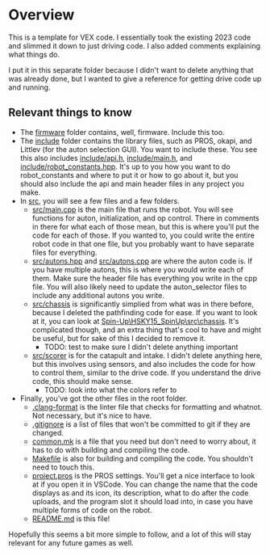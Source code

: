 # Overview

This is a template for VEX code. I essentially took the existing 2023 code and slimmed it down to just driving code. I also added comments explaining what things do.

I put it in this separate folder because I didn't want to delete anything that was already done, but I wanted to give a reference for getting drive code up and running.

## Relevant things to know

* The [firmware](firmware) folder contains, well, firmware. Include this too.
* The [include](include) folder contains the library files, such as PROS, okapi, and Littlev (for the auton selection GUI). You want to include these. You see this also includes [include/api.h](api.h), [include/main.h](main.h), and [include/robot_constants.hpp](robot_constants.hpp). It's up to you how you want to do robot_constants and where to put it or how to go about it, but you should also include the api and main header files in any project you make.
* In [src](src), you will see a few files and a few folders.
  * [src/main.cpp](main.cpp) is the main file that runs the robot. You will see functions for auton, initialization, and op control. There in comments in there for what each of those mean, but this is where you'll put the code for each of those. If you wanted to, you could write the entire robot code in that one file, but you probably want to have separate files for everything.
  * [src/autons.hpp](autons.hpp) and [src/autons.cpp](autons.cpp) are where the auton code is. If you have multiple autons, this is where you would write each of them. Make sure the header file has everything you write in the cpp file. You will also likely need to update the auton_selector files to include any additional autons you write.
  * [src/chassis](chassis) is significantly simplied from what was in there before, because I deleted the pathfinding code for ease. If you want to look at it, you can look at [Spin-Up\HSKY15_SpinUp\src\chassis](../../Spin-Up\HSKY15_SpinUp\src\chassis). It's complicated though, and an extra thing that's cool to have and might be useful, but for sake of this I decided to remove it.
    * TODO: test to make sure I didn't delete anything important
  * [src/scorer](scorer) is for the catapult and intake. I didn't delete anything here, but this involves using sensors, and also includes the code for how to control them, similar to the drive code. If you understand the drive code, this should make sense.
    * TODO: look into what the colors refer to
* Finally, you've got the other files in the root folder.
  * [.clang-format](.clang-format) is the linter file that checks for formatting and whatnot. Not necessary, but it's nice to have.
  * [.gitignore](.gitignore) is a list of files that won't be committed to git if they are changed.
  * [common.mk](common.mk) is a file that you need but don't need to worry about, it has to do with building and compiling the code.
  * [Makefile](Makefile) is also for building and compiling the code. You shouldn't need to touch this.
  * [project.pros](project.pros) is the PROS settings. You'll get a nice interface to look at if you open it in VSCode. You can change the name that the code displays as and its icon, its description, what to do after the code uploads, and the program slot it should load into, in case you have multiple forms of code on the robot.
  * [README.md](README.md) is this file!

Hopefully this seems a bit more simple to follow, and a lot of this will stay relevant for any future games as well.
